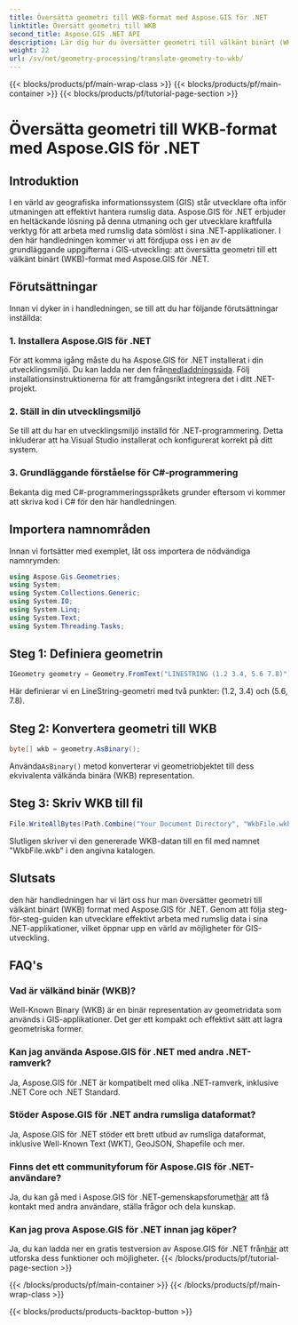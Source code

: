 ```yaml
---
title: Översätta geometri till WKB-format med Aspose.GIS för .NET
linktitle: Översätt geometri till WKB
second_title: Aspose.GIS .NET API
description: Lär dig hur du översätter geometri till välkänt binärt (WKB) format i .NET-applikationer med Aspose.GIS för sömlös hantering av rumslig data.
weight: 22
url: /sv/net/geometry-processing/translate-geometry-to-wkb/
---
```


{{< blocks/products/pf/main-wrap-class >}}
{{< blocks/products/pf/main-container >}}
{{< blocks/products/pf/tutorial-page-section >}}

# Översätta geometri till WKB-format med Aspose.GIS för .NET

## Introduktion
I en värld av geografiska informationssystem (GIS) står utvecklare ofta inför utmaningen att effektivt hantera rumslig data. Aspose.GIS för .NET erbjuder en heltäckande lösning på denna utmaning och ger utvecklare kraftfulla verktyg för att arbeta med rumslig data sömlöst i sina .NET-applikationer. I den här handledningen kommer vi att fördjupa oss i en av de grundläggande uppgifterna i GIS-utveckling: att översätta geometri till ett välkänt binärt (WKB)-format med Aspose.GIS för .NET.
## Förutsättningar
Innan vi dyker in i handledningen, se till att du har följande förutsättningar inställda:
### 1. Installera Aspose.GIS för .NET
 För att komma igång måste du ha Aspose.GIS för .NET installerat i din utvecklingsmiljö. Du kan ladda ner den från[nedladdningssida](https://releases.aspose.com/gis/net/). Följ installationsinstruktionerna för att framgångsrikt integrera det i ditt .NET-projekt.
### 2. Ställ in din utvecklingsmiljö
Se till att du har en utvecklingsmiljö inställd för .NET-programmering. Detta inkluderar att ha Visual Studio installerat och konfigurerat korrekt på ditt system.
### 3. Grundläggande förståelse för C#-programmering
Bekanta dig med C#-programmeringsspråkets grunder eftersom vi kommer att skriva kod i C# för den här handledningen.

## Importera namnområden
Innan vi fortsätter med exemplet, låt oss importera de nödvändiga namnrymden:
```csharp
using Aspose.Gis.Geometries;
using System;
using System.Collections.Generic;
using System.IO;
using System.Linq;
using System.Text;
using System.Threading.Tasks;
```
## Steg 1: Definiera geometrin
```csharp
IGeometry geometry = Geometry.FromText("LINESTRING (1.2 3.4, 5.6 7.8)");
```
Här definierar vi en LineString-geometri med två punkter: (1.2, 3.4) och (5.6, 7.8).
## Steg 2: Konvertera geometri till WKB
```csharp
byte[] wkb = geometry.AsBinary();
```
 Använda`AsBinary()` metod konverterar vi geometriobjektet till dess ekvivalenta välkända binära (WKB) representation.
## Steg 3: Skriv WKB till fil
```csharp
File.WriteAllBytes(Path.Combine("Your Document Directory", "WkbFile.wkb"), wkb);
```
Slutligen skriver vi den genererade WKB-datan till en fil med namnet "WkbFile.wkb" i den angivna katalogen.

## Slutsats
den här handledningen har vi lärt oss hur man översätter geometri till välkänt binärt (WKB) format med Aspose.GIS för .NET. Genom att följa steg-för-steg-guiden kan utvecklare effektivt arbeta med rumslig data i sina .NET-applikationer, vilket öppnar upp en värld av möjligheter för GIS-utveckling.
## FAQ's
### Vad är välkänd binär (WKB)?
Well-Known Binary (WKB) är en binär representation av geometridata som används i GIS-applikationer. Det ger ett kompakt och effektivt sätt att lagra geometriska former.
### Kan jag använda Aspose.GIS för .NET med andra .NET-ramverk?
Ja, Aspose.GIS för .NET är kompatibelt med olika .NET-ramverk, inklusive .NET Core och .NET Standard.
### Stöder Aspose.GIS för .NET andra rumsliga dataformat?
Ja, Aspose.GIS för .NET stöder ett brett utbud av rumsliga dataformat, inklusive Well-Known Text (WKT), GeoJSON, Shapefile och mer.
### Finns det ett communityforum för Aspose.GIS för .NET-användare?
 Ja, du kan gå med i Aspose.GIS för .NET-gemenskapsforumet[här](https://forum.aspose.com/c/gis/33) att få kontakt med andra användare, ställa frågor och dela kunskap.
### Kan jag prova Aspose.GIS för .NET innan jag köper?
 Ja, du kan ladda ner en gratis testversion av Aspose.GIS för .NET från[här](https://releases.aspose.com/) att utforska dess funktioner och möjligheter.
{{< /blocks/products/pf/tutorial-page-section >}}

{{< /blocks/products/pf/main-container >}}
{{< /blocks/products/pf/main-wrap-class >}}

{{< blocks/products/products-backtop-button >}}
